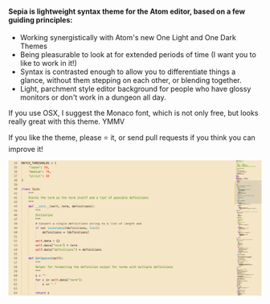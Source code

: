 #### Sepia is lightweight syntax theme for the Atom editor, based on a few guiding principles:

- Working synergistically with Atom's new One Light and One Dark Themes
- Being pleasurable to look at for extended periods of time (I want you to like to work in it!)
- Syntax is contrasted enough to allow you to differentiate things a glance, without them stepping on each other, or blending together.
- Light, parchment style editor background for people who have glossy monitors or don't work in a dungeon all day.

If you use OSX, I suggest the Monaco font, which is not only free, but looks really great with this theme. YMMV

If you like the theme, please :star: it, or send pull requests if you think you can improve it!

![Sepia screenshot dark](screenshot.png)

